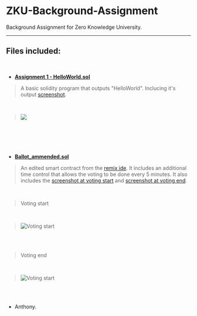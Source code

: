 # ZKU-Background-Assignment
Background Assignment for Zero Knowledge University.

---



## **Files included:**

<br/>

- <a href="https://github.com/fps8k/ZKU-Background-Assignment/blob/dev/Assignment%201%20-%20HelloWorld.sol">**Assignment 1 - HelloWorld.sol**</a>

> A basic solidity program that outputs "HelloWorld". Inclucing it's output <a href="https://github.com/fps8k/ZKU-Background-Assignment/blob/dev/Assignment%201%20-%20Screenshot.png">screenshot</a>. 

<br/> 

> <img src="https://github.com/fps8k/ZKU-Background-Assignment/blob/dev/Assignment%201%20-%20Screenshot.png"/>

<br/>

##

<br/>

- <a href="https://github.com/fps8k/ZKU-Background-Assignment/blob/dev/Ballot_ammended.sol">**Ballot_ammended.sol**</a>

> An edited smart contract from the <a href="https://remix.ethereum.org/#optimize=true&runs=200&evmVersion=null&version=soljson-v0.8.7+commit.e28d00a7.js">remix ide</a>. It includes an additional time control that allows the voting to be done every 5 minutes. It also includes the <a href="https://github.com/fps8k/ZKU-Background-Assignment/blob/dev/Ballot_ammended_voting_start_13_46pm.png">screenshot at voting start</a> and <a href="https://github.com/fps8k/ZKU-Background-Assignment/blob/dev/Ballot_ammended_voting_end_13_52pm.png">screenshot at voting end</a>.

<br/>

> Voting start

<br/>

> <img src="https://github.com/fps8k/ZKU-Background-Assignment/blob/dev/Ballot_ammended_voting_start_13_46pm.png" alt="Voting start"/>

<br/><br/>

> Voting end

<br/>

> <img src="https://github.com/fps8k/ZKU-Background-Assignment/blob/dev/Ballot_ammended_voting_end_13_52pm.png" alt="Voting start"/>

##

<br/>

- Anthony.
